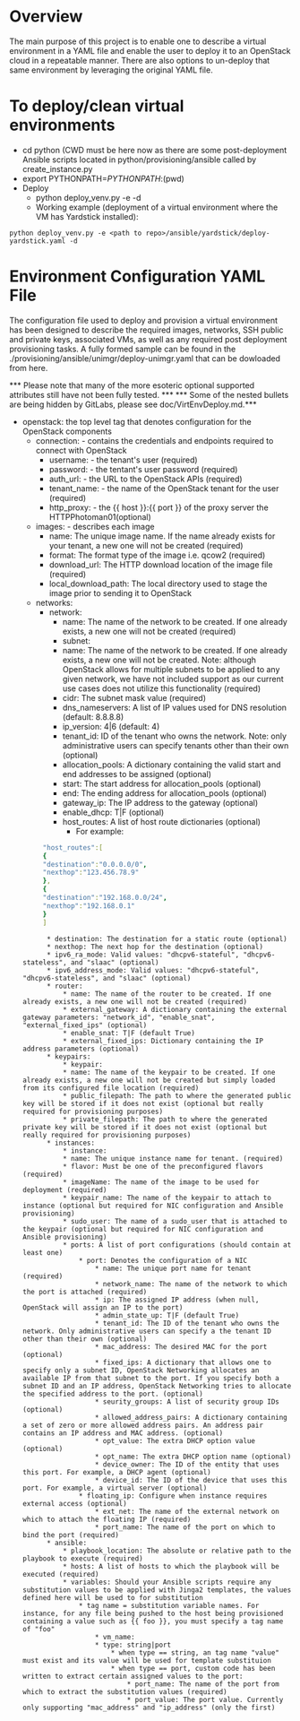 # Overview
The main purpose of this project is to enable one to describe a virtual environment in a YAML file and enable the
user to deploy it to an OpenStack cloud in a repeatable manner. There are also options to un-deploy that same
environment by leveraging the original YAML file.

# To deploy/clean virtual environments
  * cd <repo dir> python
    (CWD must be here now as there are some post-deployment Ansible scripts located in python/provisioning/ansible
     called by create_instance.py
  * export PYTHONPATH=$PYTHONPATH:$(pwd)
  * Deploy
    * python deploy_venv.py -e <path to deployment configuration YAML file> -d
    * Working example (deployment of a virtual environment where the VM has Yardstick installed):

```
python deploy_venv.py -e <path to repo>/ansible/yardstick/deploy-yardstick.yaml -d
```
      
# Environment Configuration YAML File
The configuration file used to deploy and provision a virtual environment has been designed to describe the required
images, networks, SSH public and private keys, associated VMs, as well as any required post deployment provisioning
tasks. A fully formed sample can be found in the ./provisioning/ansible/unimgr/deploy-unimgr.yaml that can be dowloaded
from here.

*** Please note that many of the more esoteric optional supported attributes still have not been fully tested. ***
*** Some of the nested bullets are being hidden by GitLabs, please see doc/VirtEnvDeploy.md.***

  * openstack: the top level tag that denotes configuration for the OpenStack components
      * connection: - contains the credentials and endpoints required to connect with OpenStack
          * username: - the tenant's user (required)
          * password: - the tentant's user password (required)
          * auth_url: - the URL to the OpenStack APIs (required)
          * tenant_name: - the name of the OpenStack tenant for the user (required)
          * http_proxy: - the {{ host }}:{{ port }} of the proxy server the HTTPPhotoman01(optional)
      * images: - describes each image
          * name: The unique image name. If the name already exists for your tenant, a new one will not be created (required)
          * format: The format type of the image i.e. qcow2 (required)
          * download_url: The HTTP download location of the image file (required)
          * local_download_path: The local directory used to stage the image prior to sending it to OpenStack
      * networks:
          * network:
              * name: The name of the network to be created. If one already exists, a new one will not be created (required)
              * subnet:
              * name: The name of the network to be created. If one already exists, a new one will not be created. Note: although OpenStack allows for multiple subnets to be applied to any given network, we have not included support as our current use cases does not utilize this functionality (required)
              * cidr: The subnet mask value (required)
              * dns_nameservers: A list of IP values used for DNS resolution (default: 8.8.8.8)
              * ip_version: 4|6 (default: 4)
              * tenant_id: ID of the tenant who owns the network. Note: only administrative users can specify tenants other than their own (optional)
              * allocation_pools: A dictionary containing the valid start and end addresses to be assigned (optional)
              * start: The start address for allocation_pools (optional)
              * end: The ending address for allocation_pools (optional)
              * gateway_ip: The IP address to the gateway (optional)
              * enable_dhcp: T|F (optional)
              * host_routes: A list of host route dictionaries (optional)
                  * For example:
      ```yaml
           "host_routes":[
           {
           "destination":"0.0.0.0/0",
           "nexthop":"123.456.78.9"
           },
           {
           "destination":"192.168.0.0/24",
           "nexthop":"192.168.0.1"
           }
           ]
      ```
              * destination: The destination for a static route (optional)
              * nexthop: The next hop for the destination (optional)
              * ipv6_ra_mode: Valid values: "dhcpv6-stateful", "dhcpv6-stateless", and "slaac" (optional)
              * ipv6_address_mode: Valid values: "dhcpv6-stateful", "dhcpv6-stateless", and "slaac" (optional)
              * router:
                  * name: The name of the router to be created. If one already exists, a new one will not be created (required)
                  * external_gateway: A dictionary containing the external gateway parameters: "network_id", "enable_snat", "external_fixed_ips" (optional)
                  * enable_snat: T|F (default True)
                  * external_fixed_ips: Dictionary containing the IP address parameters (optional)
              * keypairs:
                  * keypair:
                  * name: The name of the keypair to be created. If one already exists, a new one will not be created but simply loaded from its configured file location (required)
                  * public_filepath: The path to where the generated public key will be stored if it does not exist (optional but really required for provisioning purposes)
                  * private_filepath: The path to where the generated private key will be stored if it does not exist (optional but really required for provisioning purposes)
              * instances:
                  * instance:
                  * name: The unique instance name for tenant. (required)
                  * flavor: Must be one of the preconfigured flavors (required)
                  * imageName: The name of the image to be used for deployment (required)
                  * keypair_name: The name of the keypair to attach to instance (optional but required for NIC configuration and Ansible provisioning)
                  * sudo_user: The name of a sudo_user that is attached to the keypair (optional but required for NIC configuration and Ansible provisioning)
                  * ports: A list of port configurations (should contain at least one)
                      * port: Denotes the configuration of a NIC
                          * name: The unique port name for tenant (required)
                          * network_name: The name of the network to which the port is attached (required)
                          * ip: The assigned IP address (when null, OpenStack will assign an IP to the port)
                          * admin_state_up: T|F (default True)
                          * tenant_id: The ID of the tenant who owns the network. Only administrative users can specify a the tenant ID other than their own (optional)
                          * mac_address: The desired MAC for the port (optional)
                          * fixed_ips: A dictionary that allows one to specify only a subnet ID, OpenStack Networking allocates an available IP from that subnet to the port. If you specify both a subnet ID and an IP address, OpenStack Networking tries to allocate the specified address to the port. (optional)
                          * seurity_groups: A list of security group IDs (optional)
                          * allowed_address_pairs: A dictionary containing a set of zero or more allowed address pairs. An address pair contains an IP address and MAC address. (optional)
                          * opt_value: The extra DHCP option value (optional)
                          * opt_name: The extra DHCP option name (optional)
                          * device_owner: The ID of the entity that uses this port. For example, a DHCP agent (optional)
                          * device_id: The ID of the device that uses this port. For example, a virtual server (optional)
                      * floating_ip: Configure when instance requires external access (optional)
                          * ext_net: The name of the external network on which to attach the floating IP (required)
                          * port_name: The name of the port on which to bind the port (required)
              * ansible:
                  * playbook_location: The absolute or relative path to the playbook to execute (required)
                  * hosts: A list of hosts to which the playbook will be executed (required)
                  * variables: Should your Ansible scripts require any substitution values to be applied with Jinga2 templates, the values defined here will be used to for substitution
                      * tag name = substitution variable names. For instance, for any file being pushed to the host being provisioned containing a value such as {{ foo }}, you must specify a tag name of "foo"
                          * vm_name:
                          * type: string|port
                              * when type == string, an tag name "value" must exist and its value will be used for template substituion
                              * when type == port, custom code has been written to extract certain assigned values to the port:
                                  * port_name: The name of the port from which to extract the substitution values (required)
                                  * port_value: The port value. Currently only supporting "mac_address" and "ip_address" (only the first)

